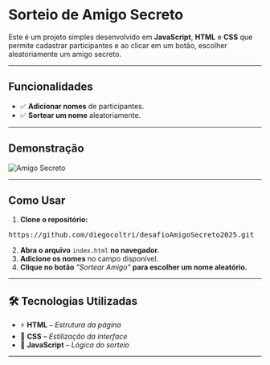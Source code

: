 <h1> Sorteio de Amigo Secreto</h1>

<p>Este é um projeto simples desenvolvido em <b>JavaScript</b>, <b>HTML</b> e <b>CSS</b> que permite cadastrar participantes e ao clicar em um botão, escolher aleatoriamente um amigo secreto.</p>

<hr>

<h2> Funcionalidades</h2>

<ul>
  <li>✅ <b>Adicionar nomes</b> de participantes.</li>
  <li>✅ <b>Sortear um nome</b> aleatoriamente.</li>
</ul>

<hr>

<h2> Demonstração</h2>

<p>
  <img src="https://github.com/user-attachments/assets/0949ae60-5ef0-4351-86e0-af4306fc4563" alt="Amigo Secreto">
</p>

<hr>

<h2> Como Usar</h2>

<ol>
  <li><b>Clone o repositório:</b></li>
</ol>

<pre>
https://github.com/diegocoltri/desafioAmigoSecreto2025.git
</pre>

<ol start="2">
  <li><b>Abra o arquivo</b> <code>index.html</code> <b>no navegador.</b></li>
  <li><b>Adicione os nomes</b> no campo disponível.</li>
  <li><b>Clique no botão</b> <i>"Sortear Amigo"</i> <b>para escolher um nome aleatório.</b></li>
</ol>

<hr>

<h2>🛠 Tecnologias Utilizadas</h2>

<ul>
  <li>⚡ <b>HTML</b> – <i>Estrutura da página</i></li>
  <li>🎨 <b>CSS</b> – <i>Estilização da interface</i></li>
  <li>🎲 <b>JavaScript</b> – <i>Lógica do sorteio</i></li>
</ul>

<hr>
